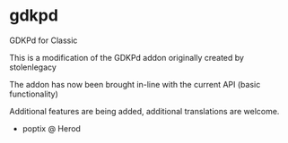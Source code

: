 # gdkpd
GDKPd for Classic

This is a modification of the GDKPd addon originally created by stolenlegacy

The addon has now been brought in-line with the current API (basic functionality)

Additional features are being added, additional translations are welcome. 

- poptix @ Herod

